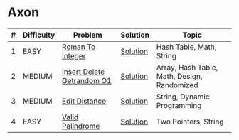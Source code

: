# Axon

| # | Difficulty | Problem | Solution | Topic |
|---|------------|---------|----------|--------|
| 1 | EASY | [Roman To Integer](https://leetcode.com/problems/roman-to-integer) | [Solution](../coding/datastructures/arrays/RomanToInt.java) | Hash Table, Math, String |
| 2 | MEDIUM | [Insert Delete Getrandom O1](https://leetcode.com/problems/insert-delete-getrandom-o1) | [Solution](../coding/datastructures/hashMapAndSet/RandomizedSet.java) | Array, Hash Table, Math, Design, Randomized |
| 3 | MEDIUM | [Edit Distance](https://leetcode.com/problems/edit-distance) | [Solution](../coding/algorithms/dynamicProgramming/EditDistance.java) | String, Dynamic Programming |
| 4 | EASY | [Valid Palindrome](https://leetcode.com/problems/valid-palindrome) | [Solution](../coding/datastructures/string/ValidPalindrome.java) | Two Pointers, String |
